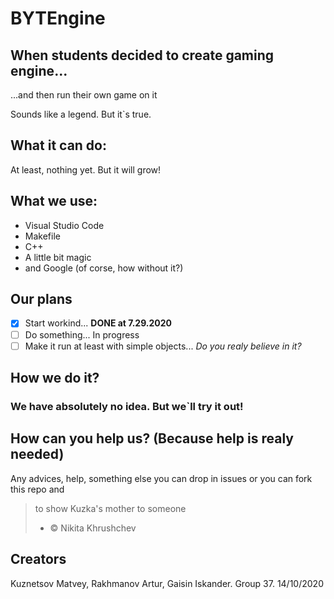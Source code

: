 # BYTEngine

## When students decided to create gaming engine...

...and then run their own game on it

Sounds like a legend. But it`s true.

## What it can do:

At least, nothing yet. But it will grow!

## What we use:

+ Visual Studio Code
+ Makefile
+ C++
+ A little bit magic
+ and Google (of corse, how without it?)

## Our plans

- [x] Start workind... **DONE at 7.29.2020**
- [ ] Do something... In progress
- [ ] Make it run at least with simple objects... *Do you realy believe in it?*

## How we do it? 

### We have absolutely no idea. But we`ll try it out! 

## How can you help us? (Because help is realy needed)

Any advices, help, something else you can drop in issues or you can fork this repo and 

> to show Kuzka's mother to someone 
> - © Nikita Khrushchev

## Creators
Kuznetsov Matvey, Rakhmanov Artur, Gaisin Iskander. Group 37.
14/10/2020

